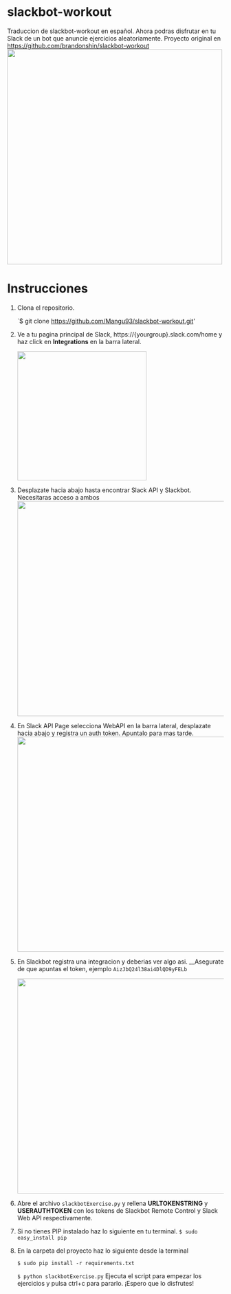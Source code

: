 # slackbot-workout
Traduccion de slackbot-workout en español. Ahora podras disfrutar en tu Slack de un bot que anuncie ejercicios aleatoriamente.
Proyecto original en https://github.com/brandonshin/slackbot-workout
<img src = "https://ctrlla-blog.s3.amazonaws.com/2015/Jun/Screen_Shot_2015_06_10_at_5_57_55_PM-1433984292189.png" width = 500>


# Instrucciones

1. Clona el repositorio.

    `$ git clone https://github.com/Mangu93/slackbot-workout.git'

2. Ve a tu pagina principal de Slack, https://{yourgroup}.slack.com/home y haz click en **Integrations** en la barra lateral.

    <img src = "https://ctrlla-blog.s3.amazonaws.com/2015/Jun/Screen_Shot_2015_06_05_at_7_21_33_PM-1433557303531.png" width = 300>

3. Desplazate hacia abajo hasta encontrar Slack API y Slackbot. Necesitaras acceso a ambos
    <img src="https://ctrlla-blog.s3.amazonaws.com/2015/Jun/Screen_Shot_2015_06_05_at_7_19_44_PM-1433557206307.png" width = 500>

4. En Slack API Page selecciona WebAPI en la barra lateral, desplazate hacia abajo y registra un auth token. Apuntalo para mas tarde.
    <img src="https://ctrlla-blog.s3.amazonaws.com/2015/Jun/Screen_Shot_2015_06_05_at_7_00_24_PM-1433557433415.png" width = 500>

5. En Slackbot registra una integracion y deberias ver algo asi. __Asegurate de que apuntas el token, ejemplo `AizJbQ24l38ai4DlQD9yFELb`

    <img src="https://ctrlla-blog.s3.amazonaws.com/2015/Jun/Screen_Shot_2015_06_03_at_8_44_00_AM-1433557565175.png" width = 500>

6. Abre el archivo `slackbotExercise.py` y rellena  **URLTOKENSTRING** y **USERAUTHTOKEN** con los tokens de Slackbot Remote Control y Slack Web API respectivamente.

7. Si no tienes PIP instalado haz lo siguiente en tu terminal.
`$ sudo easy_install pip`

8. En la carpeta del proyecto haz lo siguiente desde la terminal

    `$ sudo pip install -r requirements.txt`

    `$ python slackbotExercise.py`
Ejecuta el script para empezar los ejercicios y pulsa ctrl+c para pararlo. ¡Espero que lo disfrutes!
